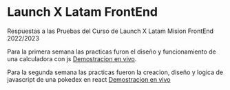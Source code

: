 # Launch X Latam FrontEnd

Respuestas a las Pruebas del Curso de Launch X Latam Mision FrontEnd 2022/2023

Para la primera semana las practicas furon el diseño y funcionamiento de una calculadora con js [Demostracion en vivo](https://luisrondon11.github.io/Launch_X_Latam_Backend/Calculadora/).

Para la segunda semana las practicas fueron la creacion, diseño y logica de javascript de una pokedex en react [Demostracion en vivo](https://luisrondon11.github.io/pokedexEnReact/)
